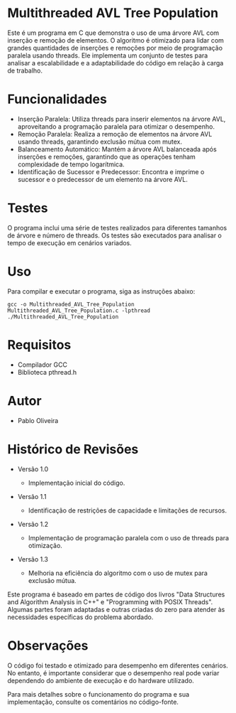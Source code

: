 # Multithreaded AVL Tree Population

Este é um programa em C que demonstra o uso de uma árvore AVL com inserção e remoção de elementos. O algoritmo é otimizado para lidar com grandes quantidades de inserções e remoções por meio de programação paralela usando threads. Ele implementa um conjunto de testes para analisar a escalabilidade e a adaptabilidade do código em relação à carga de trabalho.

# Funcionalidades

- Inserção Paralela: Utiliza threads para inserir elementos na árvore AVL, aproveitando a programação paralela para otimizar o desempenho.
- Remoção Paralela: Realiza a remoção de elementos na árvore AVL usando threads, garantindo exclusão mútua com mutex.
- Balanceamento Automático: Mantém a árvore AVL balanceada após inserções e remoções, garantindo que as operações tenham complexidade de tempo logarítmica.
- Identificação de Sucessor e Predecessor: Encontra e imprime o sucessor e o predecessor de um elemento na árvore AVL.

# Testes

O programa inclui uma série de testes realizados para diferentes tamanhos de árvore e número de threads. Os testes são executados para analisar o tempo de execução em cenários variados.

# Uso

Para compilar e executar o programa, siga as instruções abaixo:

    gcc -o Multithreaded_AVL_Tree_Population Multithreaded_AVL_Tree_Population.c -lpthread ./Multithreaded_AVL_Tree_Population

# Requisitos

- Compilador GCC
- Biblioteca pthread.h

# Autor

- Pablo Oliveira

# Histórico de Revisões

- Versão 1.0

  - Implementação inicial do código.

- Versão 1.1
  - Identificação de restrições de capacidade e limitações de recursos.
- Versão 1.2

  - Implementação de programação paralela com o uso de threads para otimização.

- Versão 1.3
  - Melhoria na eficiência do algoritmo com o uso de mutex para exclusão mútua.

Este programa é baseado em partes de código dos livros "Data Structures and Algorithm Analysis in C++" e "Programming with POSIX Threads". Algumas partes foram adaptadas e outras criadas do zero para atender às necessidades específicas do problema abordado.

# Observações

O código foi testado e otimizado para desempenho em diferentes cenários. No entanto, é importante considerar que o desempenho real pode variar dependendo do ambiente de execução e do hardware utilizado.

Para mais detalhes sobre o funcionamento do programa e sua implementação, consulte os comentários no código-fonte.
